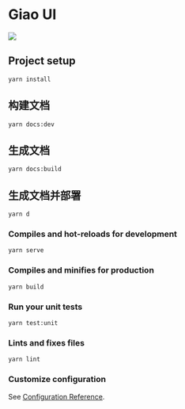 # Giao UI 
![](https://img.shields.io/npm/v/@wanmaoor/giaoui)

## Project setup
```shell script
yarn install
```

## 构建文档
```shell script
yarn docs:dev
```

## 生成文档
```shell script
yarn docs:build
```

## 生成文档并部署
```shell script
yarn d
```

### Compiles and hot-reloads for development
```shell script
yarn serve
```

### Compiles and minifies for production
```shell script
yarn build
```

### Run your unit tests
```shell script
yarn test:unit
```

### Lints and fixes files
```shell script
yarn lint
```

### Customize configuration
See [Configuration Reference](https://cli.vuejs.org/config/).
